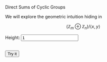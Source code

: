 <head>
  <script type="text/x-mathjax-config">
    MathJax.Hub.Config({
      tex2jax: {
        skipTags: ['script', 'noscript', 'style', 'textarea', 'pre'],
        inlineMath: [['$','$']]
      }
    });
  </script>
  <script src="https://cdn.mathjax.org/mathjax/latest/MathJax.js?config=TeX-AMS-MML_HTMLorMML" type="text/javascript"></script>
  <link rel="stylesheet" type="text/css" href="https://tikzjax.com/v1/fonts.css">
  <script src="https://tikzjax.com/v1/tikzjax.js"></script>
</head>

Direct Sums of Cyclic Groups

We will explore the geometric intuition hiding in 

$$ (\mathbb{Z}_m \oplus \mathbb{Z}_n)/ \langle x,y \rangle $$

<!-- <form method="GET">
  <label for="height">Height:</label>
  <input type="number" id="height" name="height"><br><br>
  <input type="submit" value="Submit">
</form> -->

<form id="myForm" action="/action_page.php">
  <label for="height">Height:</label>
  <input type="number" id="height" name="height" value="1"><br><br>
</form>

<button onclick="myFunction()"> Try it </button>

<script type="text/tikz">
  function myFunction() {
    var x = document.getElementById("myForm").elements[0].value;
    document.getElementById("demo").innerHTML = x;
  }
  \begin{tikzpicture}
    \draw (0,0) -- (0,parseInt(x));
    \draw (0,0) -- (6,0);
  \end{tikzpicture}
</script>

